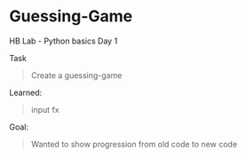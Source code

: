 # Guessing-Game
HB Lab - Python basics
Day 1

Task
>Create a guessing-game

Learned:
>input fx

Goal:
>Wanted to show progression from old code to new code
>
